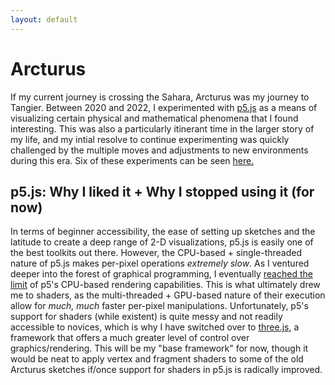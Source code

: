 ```yaml
---
layout: default
---
```

# Arcturus

If my current journey is crossing the Sahara, Arcturus was my journey to Tangier. Between 2020 and 2022, I experimented with [p5.js](https://p5js.org) as a means of visualizing certain physical and mathematical phenomena that I found interesting. This was also a particularly itinerant time in the larger story of my life, and my intial resolve to continue experimenting was quickly challenged by the multiple moves and adjustments to new environments during this era.  Six of these experiments can be seen [here.](https://duck-triad.github.io/arcturus/)


## p5.js: Why I liked it + Why I stopped using it (for now)


In terms of beginner accessibility, the ease of setting up sketches and the latitude to create a deep range of 2-D visualizations, p5.js is easily one of the best toolkits out there. However, the CPU-based + single-threaded nature of p5.js makes per-pixel operations *extremely slow*. As I ventured deeper into the forest of graphical programming, I eventually [reached the limit](https://duck-triad.github.io/arcturus/ent_4/ikeda.html) of p5's CPU-based rendering capabilities. This is what ultimately drew me to shaders, as the multi-threaded + GPU-based nature of their execution allow for *much, much* faster per-pixel manipulations. Unfortunately, p5's support for shaders (while existent) is quite messy and not readily accessible to novices, which is why I have switched over to [three.js](https://threejs.org/), a framework that offers a much greater level of control over graphics/rendering. This will be my "base framework" for now, though it would be neat to apply vertex and fragment shaders to some of the old Arcturus sketches if/once support for shaders in p5.js is radically improved.

